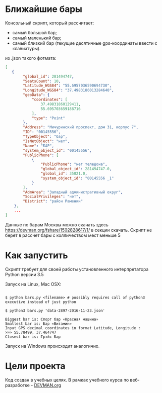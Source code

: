 # Ближайшие бары

Консольный скрипт, который рассчитает:

- самый большой бар;
- самый маленький бар;
- самый близкий бар (текущие десятичные gps-координаты
ввести с клавиатуры).

из .json такого фотмата:
```json
[
   {
        "global_id": 281494747,
        "SeatsCount": 10,
        "Latitude_WGS84": "55.6957036590694730",
        "Longitude_WGS84": "37.4983186013284640",
        "geoData": {
            "coordinates": [
                37.49831860129411,
                55.695703659188716
            ],
            "type": "Point"
        },
        "Address": "Мичуринский проспект, дом 31, корпус 7",
        "ID": "00145556",
        "TypeObject": "бар",
        "IsNetObject": "нет",
        "Name": "БАР",
        "system_object_id": "00145556",
        "PublicPhone": [
            {
                "PublicPhone": "нет телефона",
                "global_object_id": 281494747.0,
                "global_id": 35021.0,
                "system_object_id": "00145556 _1"
            }
        ],
        "AdmArea": "Западный административный округ",
        "SocialPrivileges": "нет",
        "District": "район Раменки"
    },
    ...
]
```
Данные по барам Москвы можно скачать здесь
https://devman.org/fshare/1502828617/1/ в секции скачать.
Скрипт не берет в рассчет бары с колличеством мест меньше 5

# Как запустить

Скрипт требует для своей работы установленного интерпретатора Python версии 3.5

Запуск на Linux, Mac OSX:

```#!bash

$ python bars.py <filename> # possibly requires call of python3 executive instead of just python

$ python3 bars.py 'data-2897-2016-11-23.json'

Biggest bar is: Спорт бар «Красная машина»
Smallest bar is: Бар «Витамин»
Input GPS decimal coordinates in format Latitude, Longitude :
>>> 55.78499, 37.464747
Closest bar is: Грэйс Бар

```

Запуск на Windows происходит аналогично.

# Цели проекта

Код создан в учебных целях. В рамках учебного курса по веб-разработке - [DEVMAN.org](https://devman.org)
